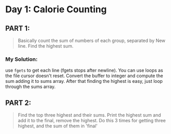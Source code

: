 # Day 1: Calorie Counting
## PART 1:
> Basically count the sum of numbers of each group, separated by
> New line. Find the highest sum.
### My Solution:
use ```fgets``` to get each line (fgets stops after newline). You
can use loops as the file cursor doesn't reset. Convert the buffer
to integer and compute the sum adding it to sums array.
After that finding the highest is easy, just loop through the sums
array.

## PART 2:
> Find the top three highest and their sums.
Print the highest sum and add it to the final, remove the highest.
Do this 3 times for getting three highest, and the sum of them in
'final'
